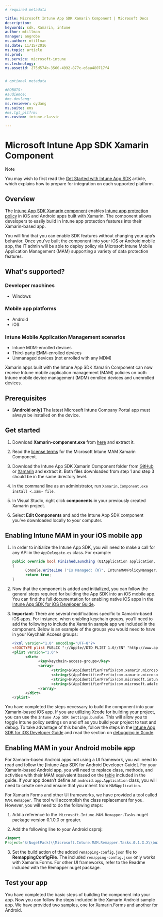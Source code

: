 ```yaml
---
# required metadata

title: Microsoft Intune App SDK Xamarin Component | Microsoft Docs
description:
keywords: sdk, Xamarin, intune
author: mtillman
manager: angrobe
ms.author: mtillman
ms.date: 11/15/2016
ms.topic: article
ms.prod:
ms.service: microsoft-intune
ms.technology:
ms.assetid: 275d574b-3560-4992-877c-c6aa480717f4


# optional metadata

#ROBOTS:
#audience:
#ms.devlang:
ms.reviewer: oydang
ms.suite: ems
#ms.tgt_pltfrm:
ms.custom: intune-classic

---
```


# Microsoft Intune App SDK Xamarin Component

> [!NOTE]
> You may wish to first read the [Get Started with Intune App SDK](app-sdk-get-started.md) article, which explains how to prepare for integration on each supported platform.



## Overview
The [Intune App SDK Xamarin component](https://components.xamarin.com/view/microsoft.intune.mam) enables [Intune app protection policy](../deploy-use/protect-app-data-using-mobile-app-management-policies-with-microsoft-intune.md) in iOS and Android apps built with Xamarin. The component allows developers to easily build in Intune app protection features into their Xamarin-based app.

You will find that you can enable SDK features without changing your app’s behavior. Once you've built the component into your iOS or Android mobile app, the IT admin will be able to deploy policy via Microsoft Intune Mobile Application Management (MAM) supporting a variety of data protection features.

## What's supported?

### Developer machines
* Windows


### Mobile app platforms
* Android
* iOS


### Intune Mobile Application Management scenarios

* Intune MDM-enrolled devices
* Third-party EMM-enrolled devices
* Unmanaged devices (not enrolled with any MDM)

Xamarin apps built with the Intune App SDK Xamarin Component can now receive Intune mobile application management (MAM) policies on both Intune mobile device management (MDM) enrolled devices and unenrolled devices.

## Prerequisites

* **[Android only]** The latest Microsoft Intune Company Portal app must always be installed on the device.

## Get started

1.	Download **Xamarin-component.exe** from [here](https://components.xamarin.com/submit/xpkg) and extract it.

2. Read the [license terms](https://components.xamarin.com/license/microsoft.intune.mam) for the Microsoft Intune MAM Xamarin Component.

3.	Download the Intune App SDK Xamarin Component folder from [GitHub](https://github.com/msintuneappsdk/intune-app-sdk-xamarin) or [Xamarin](https://components.xamarin.com/license/microsoft.intune.mam) and extract it. Both files downloaded from step 1 and step 3 should be in the same directory level.

4.	In the command line as an administrator, run `Xamarin.Component.exe install <.xam> file`.

5.	In Visual Studio, right click **components** in your previously created Xamarin project.

6.	Select **Edit Components** and add the Intune App SDK component you’ve downloaded locally to your computer.



## Enabling Intune MAM in your iOS mobile app
1.	In order to initialize the Intune App SDK, you will need to make a call for any API in the `AppDelegate.cs` class. For example:

      ```csharp
      public override bool FinishedLaunching (UIApplication application, NSDictionary launchOptions)
      {
            Console.WriteLine ("Is Managed: {0}", IntuneMAMPolicyManager.Instance.PrimaryUser != null);
            return true;
      }

      ```

2.	Now that the component is added and initialized, you can follow the general steps required for building the App SDK into an iOS mobile app. You can find the full documentation for enabling native iOS apps in the [Intune App SDK for iOS Developer Guide](app-sdk-ios.md).
3. **Important**: There are several modifications specific to Xamarin-based iOS apps. For instance, when enabling keychain groups, you'll need to add the following to include the Xamarin sample app we included in the component. Below is an example of the groups you would need to have in your Keychain Access groups:

      ```xml
      <?xml version="1.0" encoding="UTF-8"?>
      <!DOCTYPE plist PUBLIC "-//Apple//DTD PLIST 1.0//EN" "http://www.apple.com/DTDs/PropertyList-1.0.dtd">
      <plist version="1.0">
            <dict>
                  <key>keychain-access-groups</key>
                  <array>
                        <string>$(AppIdentifierPrefix)com.xamarin.microsoftintunesample</string>
                        <string>$(AppIdentifierPrefix)com.xamarin.microsoftintunesample.intunemam</string>
                        <string>$(AppIdentifierPrefix)com.microsoft.intune.mam</string>
                        <string>$(AppIdentifierPrefix)com.microsoft.adalcache</string>
                  </array>
            </dict>
      </plist>
      ```

You have completed the steps necessary to build the component into your Xamarin-based iOS app. If you are utilizing Xcode for building your project, you can use the `Intune App SDK Settings.bundle`. This will allow you to toggle Intune policy settings on and off as you build your project to test and debug. To take advantage of this bundle, follow the steps in the [Intune App SDK for iOS Developer Guide](app-sdk-ios.md) and read the section on [debugging in Xcode](app-sdk-ios.md#status-result-and-debug-notifications).

## Enabling MAM in your Android mobile app
For Xamarin-based Android apps not using a UI framework, you will need to read and follow the [Intune App SDK for Android Developer Guide]. For your Xamarin-based Android app, you will need to replace class, methods, and activities with their MAM equivalent based on the [table](app-sdk-android.md#replace-classes-methods-and-activities-with-their-mam-equivalent) included in the guide. If your app doesn’t define an `android.app.Application` class, you will need to create one and ensure that you inherit from `MAMApplication`.

For Xamarin Forms and other UI frameworks, we have provided a tool called `MAM.Remapper`. The tool will accomplish the class replacement for you. However, you will need to do the following steps:

1.	Add a reference to the` Microsoft.Intune.MAM.Remapper.Tasks` nuget package version 0.1.0.0 or greater.

2.	Add the following line to your Android csproj:
  ```xml
  <Import
  Project="$(NugetPack)\\Microsoft.Intune.MAM.Remapper.Tasks.0.1.X.X\\build\\MonoAndroid10\\Microsoft.Intune.MAM.Remapper.targets" />
  ```

3.	Set the build action of the added `remapping-config.json` file to **RemappingConfigFile**. The included `remapping-config.json` only works with Xamarin.Forms. For other UI frameworks, refer to the Readme included with the Remapper nuget package.

## Test your app

You have completed the basic steps of building the component into your app. Now you can follow the steps included in the Xamarin Android sample app. We have provided two samples, one for Xamarin.Forms and another for Android.
